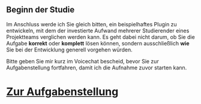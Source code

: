 
## Beginn der Studie

Im Anschluss werde ich Sie gleich bitten, ein beispielhaftes Plugin zu entwickeln, mit dem der investierte Aufwand mehrerer Studierender eines Projektteams verglichen werden kann. Es geht dabei nicht darum, ob Sie die Aufgabe **korrekt** oder **komplett** lösen können, sondern ausschließlich **wie** Sie bei der Entwicklung generell vorgehen würden. 

Bitte geben Sie mir kurz im Voicechat bescheid, bevor Sie zur Aufgabenstellung fortfahren, damit ich die Aufnahme zuvor starten kann. 

# [Zur Aufgabenstellung](https://github.com/FelixRDL/Plugin-Challenge/blob/master/aufgabenstellung.md)
